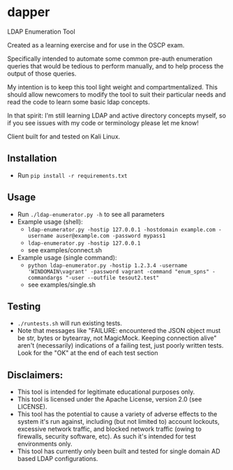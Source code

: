 # dapper
LDAP Enumeration Tool

Created as a learning exercise and for use in the OSCP exam.

Specifically intended to automate some common pre-auth enumeration queries that would be tedious to perform manually, and to help process the output of those queries.

My intention is to keep this tool light weight and compartmentalized.  This should allow newcomers to modify the tool to suit their particular needs and read the code to learn some basic ldap concepts.

In that spirit: I'm still learning LDAP and active directory concepts myself, so if you see issues with my code or terminology please let me know!

Client built for and tested on Kali Linux.

## Installation ##
- Run `pip install -r requirements.txt`

## Usage ##
- Run `./ldap-enumerator.py -h` to see all parameters
- Example usage (shell):
    * `ldap-enumerator.py -hostip 127.0.0.1 -hostdomain example.com -username auser@example.com -password mypass1`
    * `ldap-enumerator.py -hostip 127.0.0.1`
    * see examples/connect.sh
- Example usage (single command):
    * `python ldap-enumerator.py -hostip 1.2.3.4 -username 'WINDOMAIN\vagrant' -password vagrant -command "enum_spns" -commandargs "-user --outfile tesout2.test"`
    * see examples/single.sh

## Testing ##
- `./runtests.sh` will run existing tests.  
- Note that messages like "FAILURE: encountered the JSON object must be str, bytes or bytearray, not MagicMock.  Keeping connection alive" aren't (necessarily) indications of a failing test, just poorly written tests.  Look for the "OK" at the end of each test section

## Disclaimers: ## 
- This tool is intended for legitimate educational purposes only.
- This tool is licensed under the Apache License, version 2.0 (see LICENSE).
- This tool has the potential to cause a variety of adverse effects to the system it's run against, including (but not limited to) account lockouts, excessive network traffic, and blocked network traffic (owing to firewalls, security software, etc).  As such it's intended for test environments only.
- This tool has currently only been built and tested for single domain AD based LDAP configurations.

